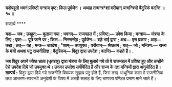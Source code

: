 **यदोपहूतो भवनं प्रविष्टो** **मन्त्राय पृष्ट: किल पूर्वजेन ।** **अथाह तन्मन्त्र²शां वरीयान्** **यन्मन्त्रिणो वैदुरिकं वदन्ति ॥ १०॥** 

शब्दार्थ **** 

**यदा—** **जब** **; उपहूत:—** **बुलाया गया** **; भवनम्—** **राजमहल में** **; प्रविष्ट:—** **प्रवेश किया** **; मन्त्राय—** **मंत्रणा के लिए** **; पृष्ट:—** **पूछे जाने** **पर** **; किल—** **निस्सन्देह** **; पूर्वजेन—** **बड़े भाई द्वारा** **; अथ—** **इस प्रकार** **; आह—** **कहा** **; तत्—** **वह** **; मन्त्र—** **उपदेश** **; ²शाम्—** **उपयुक्त** **;** **वरीयान्—** **श्रेष्ठतम** **; यत्—** **जो** **; मन्त्रिण:—** **राज्य के मंत्री अथवा पटु राजनीतिज्ञ** **; वैदुरिकम्—** **विदुर द्वारा उपदेश** **; वदन्ति—** **कहते** **हैं।** **.** 

**जब विदुर अपने ज्येष्ठ भ्राता (धृतराष्ट्र) द्वारा मंत्रणा के लिए बुलाये गये तो वे राजमहल में** **प्रविष्ट हुए और उन्होंने ऐसे उपदेश दिये जो उपयुक्त थे। उनका उपदेश सर्वविदित है और राज्य के** **दक्ष मन्त्रियों द्वारा अनुमोदित है।** **तात्पर्य :** विदुर द्वारा दिये गये राजनीति विषयक सुझाव पटु होते हैं, जिस तरह आधुनिक काल में राजनीतिक तथा आचरण-सश्बन्धी अनुदेशों के विषय में अच्छी सलाह के लिए चाणक्य पण्डित प्रमाण माने जाते हैं।  
